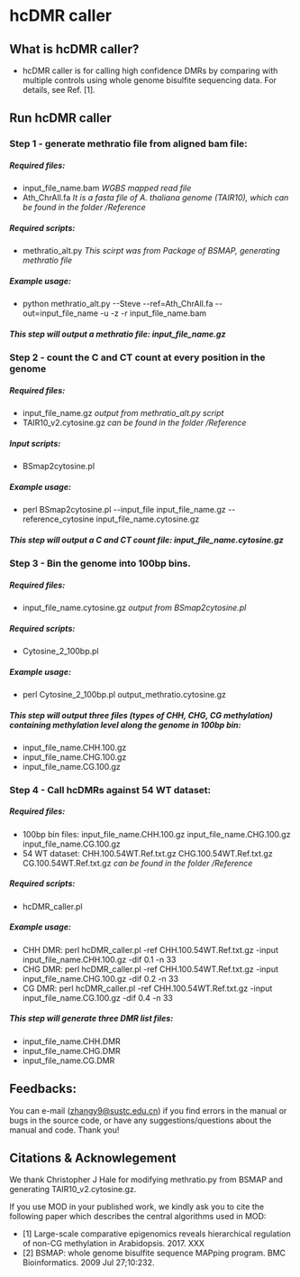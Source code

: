 # hcDMR caller

## What is hcDMR caller?

* hcDMR caller is for calling high confidence DMRs by comparing with multiple controls using whole genome bisulfite sequencing data. For details, see Ref. [1].

## Run hcDMR caller

### Step 1 - generate methratio file from aligned bam file:

##### Required files:

* input_file_name.bam *WGBS mapped read file*
* Ath_ChrAll.fa *It is a fasta file of A. thaliana genome (TAIR10), which can be found in the folder /Reference*

##### Required scripts:
* methratio_alt.py *This scirpt was from Package of BSMAP, generating methratio file*

##### Example usage:
* python methratio_alt.py --Steve --ref=Ath_ChrAll.fa --out=input_file_name -u -z -r input_file_name.bam

##### This step will output a methratio file: input_file_name.gz

### Step 2 - count the C and CT count at every position in the genome

##### Required files:
* input_file_name.gz *output from methratio_alt.py script*
* TAIR10_v2.cytosine.gz *can be found in the folder /Reference*

##### Input scripts:
* BSmap2cytosine.pl

##### Example usage:
* perl BSmap2cytosine.pl --input_file input_file_name.gz --reference_cytosine input_file_name.cytosine.gz

##### This step will output a C and CT count file: input_file_name.cytosine.gz

### Step 3 - Bin the genome into 100bp bins.

##### Required files:
* input_file_name.cytosine.gz *output from BSmap2cytosine.pl*

##### Required scripts:
* Cytosine_2_100bp.pl

##### Example usage:
* perl Cytosine_2_100bp.pl output_methratio.cytosine.gz

##### This step will output three files (types of CHH, CHG, CG methylation) containing methylation level along the genome in 100bp bin:
* input_file_name.CHH.100.gz
* input_file_name.CHG.100.gz
* input_file_name.CG.100.gz

### Step 4 - Call hcDMRs against 54 WT dataset:

##### Required files:
* 100bp bin files: input_file_name.CHH.100.gz input_file_name.CHG.100.gz input_file_name.CG.100.gz
* 54 WT dataset: CHH.100.54WT.Ref.txt.gz CHG.100.54WT.Ref.txt.gz CG.100.54WT.Ref.txt.gz *can be found in the folder /Reference*

##### Required scripts:
* hcDMR_caller.pl

##### Example usage:
* CHH DMR: perl hcDMR_caller.pl -ref CHH.100.54WT.Ref.txt.gz -input input_file_name.CHH.100.gz -dif 0.1 -n 33
* CHG DMR: perl hcDMR_caller.pl -ref CHH.100.54WT.Ref.txt.gz -input input_file_name.CHG.100.gz -dif 0.2 -n 33
* CG DMR: perl hcDMR_caller.pl -ref CHH.100.54WT.Ref.txt.gz -input input_file_name.CG.100.gz -dif 0.4 -n 33

##### This step will generate three DMR list files:
* input_file_name.CHH.DMR
* input_file_name.CHG.DMR
* input_file_name.CG.DMR

## Feedbacks:

You can e-mail (zhangy9@sustc.edu.cn) if you find errors in the manual or bugs in the source code, or have any suggestions/questions about the manual and code. Thank you!

## Citations & Acknowlegement

We thank Christopher J Hale for modifying methratio.py from BSMAP and generating TAIR10_v2.cytosine.gz. 

If you use MOD in your published work, we kindly ask you to cite the following paper which describes the central algorithms used in MOD:
* [1] Large-scale comparative epigenomics reveals hierarchical regulation of non-CG methylation in Arabidopsis. 2017. XXX
* [2] BSMAP: whole genome bisulfite sequence MAPping program. BMC Bioinformatics. 2009 Jul 27;10:232.





